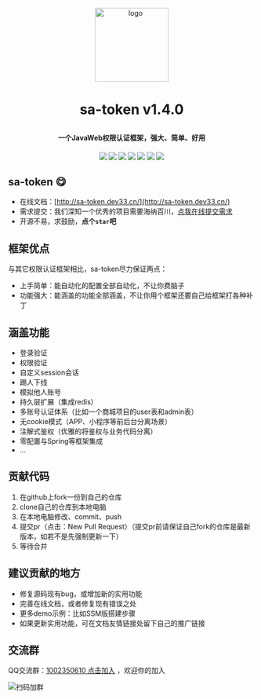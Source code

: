 <p align="center">
    <img alt="logo" src="http://sa-token.dev33.cn/doc/logo.png" width="150" height="150" style="margin-bottom: 10px;">
</p>
<h1 align="center" style="margin: 30px 0 30px; font-weight: bold;">sa-token v1.4.0</h1>
<h4 align="center">一个JavaWeb权限认证框架，强大、简单、好用</h4>
<h4 align="center">
	<a href="https://github.com/click33/sa-token"><img src="https://img.shields.io/badge/sa--token-v1.4.0-2B9939"></a>
	<a href="https://github.com/click33/sa-token"><img src="https://img.shields.io/badge/language-java-2B9939"></a>
	<a href="https://github.com/click33/sa-token/stargazers"><img src="https://img.shields.io/github/stars/click33/sa-token"></a>
	<a href="https://github.com/click33/sa-token/watchers"><img src="https://img.shields.io/github/watchers/click33/sa-token"></a>
	<a href="https://github.com/click33/sa-token/network/members"><img src="https://img.shields.io/github/forks/click33/sa-token"></a>
	<a href="https://github.com/click33/sa-token/issues"><img src="https://img.shields.io/github/issues/click33/sa-token.svg"></a>
	<a href="https://github.com/click33/sa-token/blob/master/LICENSE"><img src="https://img.shields.io/github/license/click33/sa-token.svg"></a>
</h4>
 
## sa-token 😋
- 在线文档：[http://sa-token.dev33.cn/](http://sa-token.dev33.cn/)
- 需求提交：我们深知一个优秀的项目需要海纳百川，[点我在线提交需求](http://sa-app.dev33.cn/wall.html?name=sa-token)
- 开源不易，求鼓励，**点个`star`吧**

## 框架优点
与其它权限认证框架相比，sa-token尽力保证两点：
- 上手简单：能自动化的配置全部自动化，不让你费脑子
- 功能强大：能涵盖的功能全部涵盖，不让你用个框架还要自己给框架打各种补丁

## 涵盖功能
- 登录验证
- 权限验证
- 自定义session会话
- 踢人下线
- 模拟他人账号
- 持久层扩展（集成redis）
- 多账号认证体系（比如一个商城项目的user表和admin表）
- 无cookie模式（APP、小程序等前后台分离场景）
- 注解式鉴权（优雅的将鉴权与业务代码分离）
- 零配置与Spring等框架集成
- ...

## 贡献代码
1. 在github上fork一份到自己的仓库
2. clone自己的仓库到本地电脑
3. 在本地电脑修改、commit、push
4. 提交pr（点击：New Pull Request）（提交pr前请保证自己fork的仓库是最新版本，如若不是先强制更新一下）
5. 等待合并

## 建议贡献的地方
- 修复源码现有bug，或增加新的实用功能
- 完善在线文档，或者修复现有错误之处
- 更多demo示例：比如SSM版搭建步骤 
- 如果更新实用功能，可在文档友情链接处留下自己的推广链接


## 交流群
QQ交流群：[1002350610 点击加入](https://jq.qq.com/?_wv=1027&k=45H977HM) ，欢迎你的加入


![扫码加群](https://color-test.oss-cn-qingdao.aliyuncs.com/sa-token/qq-group.png ':size=150')


